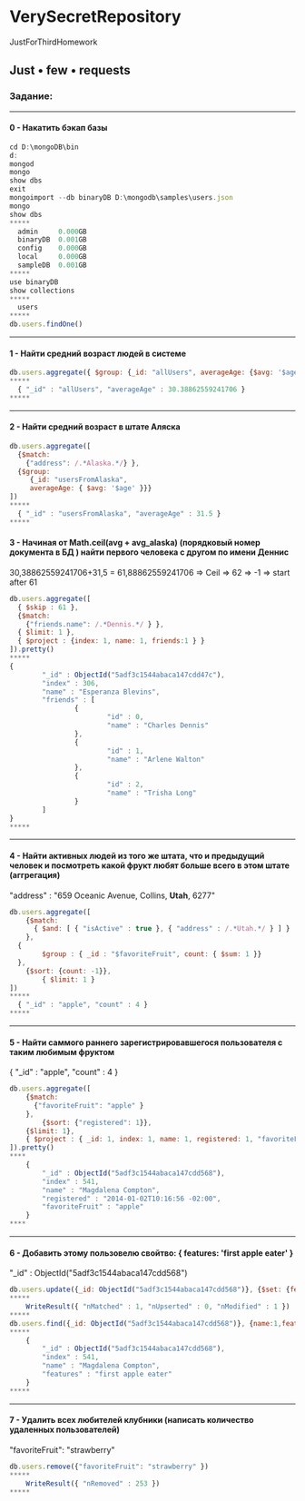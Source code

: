 # VerySecretRepository
JustForThirdHomework

## Just • few • requests
### Задание:
---
#### 0 - Накатить бэкап базы
```javascript
cd D:\mongoDB\bin
d:
mongod
mongo
show dbs
exit
mongoimport --db binaryDB D:\mongodb\samples\users.json
mongo
show dbs
*****
  admin     0.000GB
  binaryDB  0.001GB
  config    0.000GB
  local     0.000GB
  sampleDB  0.001GB
*****
use binaryDB
show collections
*****
  users
*****
db.users.findOne()
```
---
#### 1 - Найти средний возраст людей в системе
```javascript
db.users.aggregate({ $group: {_id: "allUsers", averageAge: {$avg: '$age'} } })
*****
  { "_id" : "allUsers", "averageAge" : 30.38862559241706 }
*****
```
---
#### 2 - Найти средний возраст в штате Аляска
```javascript
db.users.aggregate([
  {$match:
    {"address": /.*Alaska.*/} },
  {$group:
     {_id: "usersFromAlaska",
     averageAge: { $avg: '$age' }}}
])
*****
  { "_id" : "usersFromAlaska", "averageAge" : 31.5 }
*****
```
#### 3 - Начиная от Math.ceil(avg + avg_alaska) (порядковый номер документа в БД ) найти первого человека с другом по имени Деннис
30,38862559241706+31,5 = 61,88862559241706 => Ceil => 62 => -1 => start after 61
```javascript
db.users.aggregate([
  { $skip : 61 },
  {$match:
    {"friends.name": /.*Dennis.*/ } },
  { $limit: 1 },
  { $project : {index: 1, name: 1, friends:1 } }
]).pretty()
*****
{
        "_id" : ObjectId("5adf3c1544abaca147cdd47c"),
        "index" : 306,
        "name" : "Esperanza Blevins",
        "friends" : [
                {
                        "id" : 0,
                        "name" : "Charles Dennis"
                },
                {
                        "id" : 1,
                        "name" : "Arlene Walton"
                },
                {
                        "id" : 2,
                        "name" : "Trisha Long"
                }
        ]
}
*****
```
---
#### 4 - Найти активных людей из того же штата, что и предыдущий человек и посмотреть какой фрукт любят больше всего в этом штате (аггрегация)
"address" : "659 Oceanic Avenue, Collins, **Utah**, 6277"
```javascript
db.users.aggregate([
    {$match:
      { $and: [ { "isActive" : true }, { "address" : /.*Utah.*/ } ] }
    },
  {
        $group : { _id : "$favoriteFruit", count: { $sum: 1 }}
  },
	{$sort: {count: -1}},
        { $limit: 1 }
])
*****
  { "_id" : "apple", "count" : 4 }
*****
```
---
#### 5 - Найти саммого раннего зарегистрировавшегося пользователя с таким любимым фруктом
{ "_id" : "apple", "count" : 4 }
```javascript
db.users.aggregate([
    {$match:
      {"favoriteFruit": "apple" }
    },
        {$sort: {"registered": 1}},
	{$limit: 1},
	{ $project : { _id: 1, index: 1, name: 1, registered: 1, "favoriteFruit": 1  } }
]).pretty()
****
	{
		"_id" : ObjectId("5adf3c1544abaca147cdd568"),
		"index" : 541,
		"name" : "Magdalena Compton",
		"registered" : "2014-01-02T10:16:56 -02:00",
		"favoriteFruit" : "apple"
	}
****
```
---
#### 6 - Добавить этому пользовелю свойтво: { features: 'first apple eater' }
"_id" : ObjectId("5adf3c1544abaca147cdd568")
```javascript
db.users.update({_id: ObjectId("5adf3c1544abaca147cdd568")}, {$set: {features: 'first apple eater'}})
*****
	WriteResult({ "nMatched" : 1, "nUpserted" : 0, "nModified" : 1 })
*****
db.users.find({_id: ObjectId("5adf3c1544abaca147cdd568")}, {name:1,features: 1,index:1}).pretty()
*****
	{
		"_id" : ObjectId("5adf3c1544abaca147cdd568"),
		"index" : 541,
		"name" : "Magdalena Compton",
		"features" : "first apple eater"
	}
*****
```
---
#### 7 - Удалить всех любителей клубники (написать количество удаленных пользователей)
"favoriteFruit": "strawberry"
```javascript
db.users.remove({"favoriteFruit": "strawberry" })
*****
	WriteResult({ "nRemoved" : 253 })
*****
```
